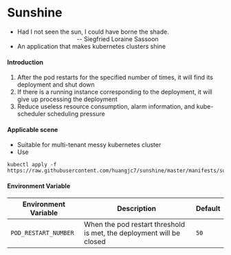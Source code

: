 # Sunshine 
* Had I not seen the sun, I could have borne the shade.
  &nbsp;&nbsp;&nbsp;&nbsp;&nbsp;&nbsp;&nbsp;&nbsp;&nbsp;&nbsp;&nbsp;&nbsp;&nbsp;&nbsp;&nbsp;&nbsp;&nbsp;&nbsp;&nbsp;&nbsp;&nbsp;&nbsp;&nbsp;&nbsp;&nbsp;&nbsp;&nbsp;&nbsp;&nbsp;&nbsp;&nbsp;&nbsp;&nbsp;&nbsp;&nbsp;-- Siegfried Loraine Sassoon
* An application that makes kubernetes clusters shine
#### Introduction
1. After the pod restarts for the specified number of times, it will find its deployment and shut down
2. If there is a running instance corresponding to the deployment, it will give up processing the deployment
3. Reduce useless resource consumption, alarm information, and kube-scheduler scheduling pressure
#### Applicable scene
* Suitable for multi-tenant messy kubernetes cluster
* Use
```shell
kubectl apply -f https://raw.githubusercontent.com/huangjc7/sunshine/master/manifests/sunshine.yaml
```
#### Environment Variable

| Environment Variable                  | Description                                  | Default |
|----------------------|----------------------------------------------|---------|
| `POD_RESTART_NUMBER` |When the pod restart threshold is met, the deployment will be closed                                | `50`    |
